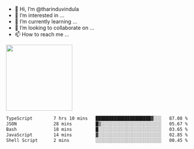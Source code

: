 - 👋 Hi, I’m @tharinduvindula
- 👀 I’m interested in ...
- 🌱 I’m currently learning ...
- 💞️ I’m looking to collaborate on ...
- 📫 How to reach me ...

<!---
tharinduvindula/tharinduvindula is a ✨ special ✨ repository because its `README.md` (this file) appears on your GitHub profile.
You can click the Preview link to take a look at your changes.
--->

<img height="180em" src="https://github-readme-stats.vercel.app/api?username=tharinduvindula&show_icons=true&hide_border=false&&count_private=true&include_all_commits=true" />


<!--START_SECTION:waka-->

```txt
TypeScript        7 hrs 10 mins   █████████████████████▓░░░   87.08 %
JSON              28 mins         █▒░░░░░░░░░░░░░░░░░░░░░░░   05.67 %
Bash              18 mins         █░░░░░░░░░░░░░░░░░░░░░░░░   03.65 %
JavaScript        14 mins         ▓░░░░░░░░░░░░░░░░░░░░░░░░   02.85 %
Shell Script      2 mins          ░░░░░░░░░░░░░░░░░░░░░░░░░   00.45 %
```

<!--END_SECTION:waka-->
